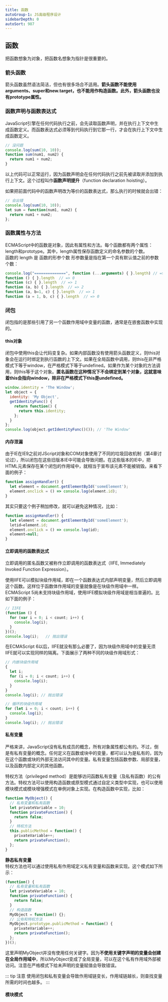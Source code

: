```yaml
---
title: 函数
autoGroup-1: JS高级程序设计
sidebarDepth: 0
autoSort: 987
---
```


## 函数
把函数想象为对象，把函数名想象为指针是很重要的。    


### 箭头函数
箭头函数虽然语法简洁，但也有很多场合不适用。**箭头函数不能使用arguments、super和new.target，也不能用作构造函数。此外，箭头函数也没有prototype属性。**


### 函数声明与函数表达式
JavaScript引擎在任何代码执行之前，会先读取函数声明，并在执行上下文中生成函数定义。而函数表达式必须等到代码执行到它那一行，才会在执行上下文中生成函数定义。   

```js
// 没问题
console.log(sum(10, 10));
function sum(num1, num2) {
  return num1 + num2;
}
```
以上代码可以正常运行，因为函数声明会在任何代码执行之前先被读取并添加到执行上下文。这个过程叫作**函数声明提升**（function declaration hoisting）。    

如果把前面代码中的函数声明改为等价的函数表达式，那么执行的时候就会出错：    
```js
// 会出错
console.log(sum(10, 10));
let sum = function(num1, num2) {
  return num1 + num2;
};
```


### 函数属性与方法
ECMAScript中的函数是对象，因此有属性和方法。每个函数都有两个属性：length和prototype。其中，length属性保存函数定义的命名参数的个数。        
函数的 length 是 函数的形参个数 形参数量是指在第一个具有默认值之前的参数个数：          
```js
console.log("==============", function (...arguments) { }.length) // => ============== 0
function () { }.length  // => 0
function (c) { }.length  // => 1
function (a, b) { }.length  // => 2
function (a, b=1, c) { }.length  // => 1
function (a = 1, b, c) { }.length  // => 0
```


### 闭包
闭包指的是那些引用了另一个函数作用域中变量的函数，通常是在嵌套函数中实现的。   

#### this对象
闭包中使用this会让代码变复杂。如果内部函数没有使用箭头函数定义，则this对象会在运行时绑定到执行函数的上下文。如果在全局函数中调用，则this在非严格模式下等于window，在严格模式下等于undefined。如果作为某个对象的方法调用，则this等于这个对象。**匿名函数在这种情况下不会绑定到某个对象，这就意味着this会指向window，除非在严格模式下this是undefined。**    
```js
window.identity = 'The Window';
let object = {
  identity: 'My Object',
  getIdentityFunc() {
    return function() {
      return this.identity;
    };
  }
};
console.log(object.getIdentityFunc()()); // 'The Window'
```

#### 内存泄漏
由于IE在IE9之前对JScript对象和COM对象使用了不同的垃圾回收机制（第4章讨论过），所以闭包在这些旧版本IE中可能会导致问题。在这些版本的IE中，把HTML元素保存在某个闭包的作用域中，就相当于宣布该元素不能被销毁。来看下面的例子：
```js
function assignHandler() {
  let element = document.getElementById('someElement');
  element.onclick = () => console.log(element.id);
}
```
其实只要这个例子稍加修改，就可以避免这种情况，比如：
```js
function assignHandler() {
  let element = document.getElementById('someElement');
  letid=element.id;
  element.onclick = () => console.log(id);
  element=null;
}
```

#### 立即调用的函数表达式
立即调用的匿名函数又被称作立即调用的函数表达式（IIFE, Immediately Invoked Function Expression）。   

使用IIFE可以模拟块级作用域，即在一个函数表达式内部声明变量，然后立即调用这个函数。这样位于函数体作用域的变量就像是在块级作用域中一样。ECMAScript 5尚未支持块级作用域，使用IIFE模拟块级作用域是相当普遍的。比如下面的例子：
```js
// IIFE
(function () {
  for (var i = 0; i < count; i++) {
    console.log(i);
  }
})();
console.log(i);   // 抛出错误
```

在ECMAScript 6以后，IIFE就没有那么必要了，因为块级作用域中的变量无须IIFE就可以实现同样的隔离。下面展示了两种不同的块级作用域形式：
```js
// 内嵌块级作用域
{
  let i;
  for (i = 0; i < count; i++) {
    console.log(i);
  }
}
console.log(i); // 抛出错误

// 循环的块级作用域
for (let i = 0; i < count; i++) {
  console.log(i);
}
console.log(i); // 抛出错误
```

#### 私有变量

严格来讲，JavaScript没有私有成员的概念，所有对象属性都公有的。不过，倒是有私有变量的概念。任何定义在函数或块中的变量，都可以认为是私有的，因为在这个函数或块的外部无法访问其中的变量。私有变量包括函数参数、局部变量，以及函数内部定义的其他函数。

特权方法（privileged method）是能够访问函数私有变量（及私有函数）的公有方法。特权方法可以使用构造函数或原型模式通过自定义类型中实现，也可以使用模块模式或模块增强模式在单例对象上实现。在构造函数中实现，比如：
```js
function MyObject() {
  // 私有变量和私有函数
  let privateVariable = 10;
  function privateFunction() {
    return false;
  }
  // 特权方法
  this.publicMethod = function() {
    privateVariable++;
    return privateFunction();
  };
}
```

**静态私有变量**     
特权方法也可以通过使用私有作用域定义私有变量和函数来实现。这个模式如下所示：
```js
(function() {
  // 私有变量和私有函数
  let privateVariable = 10;
  function privateFunction() {
    return false;
  }
  // 构造函数
  MyObject = function() {};
  // 公有和特权方法
  MyObject.prototype.publicMethod = function() {
    privateVariable++;
    return privateFunction();
  };
})();
```
这里声明MyObject并没有使用任何关键字。因为**不使用关键字声明的变量会创建在全局作用域中**，所以MyObject变成了全局变量，可以在这个私有作用域外部被访问。注意在严格模式下给未声明的变量赋值会导致错误。   

::: tip 注意
使用闭包和私有变量会导致作用域链变长，作用域链越长，则查找变量所需的时间也越多。
:::

#### 模块模式
